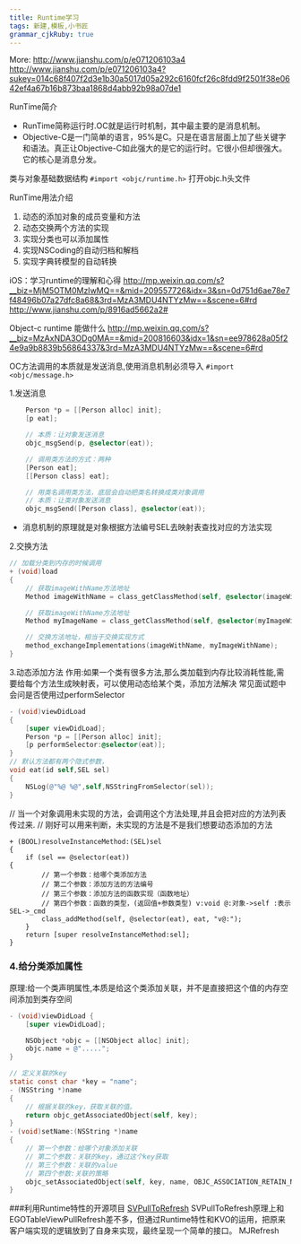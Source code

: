 ```yaml
---
title: Runtime学习
tags: 新建,模板,小书匠
grammar_cjkRuby: true
---
```

More: http://www.jianshu.com/p/e071206103a4
http://www.jianshu.com/p/e071206103a4?sukey=014c68f407f2d3e1b30a5017d05a292c6160fcf26c8fdd9f2501f38e0642ef4a67b16b873baa1868d4abb92b98a07de1

RunTime简介
 - RunTime简称运行时.OC就是运行时机制，其中最主要的是消息机制。
 - Objective-C是一门简单的语言，95%是C。只是在语言层面上加了些关键字和语法。真正让Objective-C如此强大的是它的运行时。它很小但却很强大。它的核心是消息分发。

类与对象基础数据结构
`#import <objc/runtime.h>`
打开objc.h头文件




RunTime用法介绍
1. 动态的添加对象的成员变量和方法
2. 动态交换两个方法的实现
3. 实现分类也可以添加属性
4. 实现NSCoding的自动归档和解档
5. 实现字典转模型的自动转换

 iOS：学习runtime的理解和心得 
 http://mp.weixin.qq.com/s?__biz=MjM5OTM0MzIwMQ==&mid=209557726&idx=3&sn=0d751d6ae78e7f48496b07a27dfc8a68&3rd=MzA3MDU4NTYzMw==&scene=6#rd
http://www.jianshu.com/p/8916ad5662a2#

 Object-c runtime 能做什么 
 http://mp.weixin.qq.com/s?__biz=MzAxNDA3ODg0MA==&mid=200816603&idx=1&sn=ee978628a05f24e9a9b8839b56864337&3rd=MzA3MDU4NTYzMw==&scene=6#rd

OC方法调用的本质就是发送消息,使用消息机制必须导入
 `#import <objc/message.h>` 
 
1.发送消息
```objectivec
    Person *p = [[Person alloc] init];
    [p eat];

    // 本质：让对象发送消息
    objc_msgSend(p, @selector(eat));

    // 调用类方法的方式：两种
    [Person eat];
    [[Person class] eat];

    // 用类名调用类方法，底层会自动把类名转换成类对象调用
    // 本质：让类对象发送消息
    objc_msgSend([Person class], @selector(eat));
```
 - 消息机制的原理就是对象根据方法编号SEL去映射表查找对应的方法实现

2.交换方法
```objectivec
// 加载分类到内存的时候调用
+ (void)load
{
    // 获取imageWithName方法地址
    Method imageWithName = class_getClassMethod(self, @selector(imageWithName:));

    // 获取imageWithName方法地址
    Method myImageName = class_getClassMethod(self, @selector(myImageWithName));

    // 交换方法地址，相当于交换实现方式
    method_exchangeImplementations(imageWithName, myImageWithName);
}
```
3.动态添加方法
    作用:如果一个类有很多方法,那么类加载到内存比较消耗性能,需要给每个方法生成映射表，可以使用动态给某个类，添加方法解决
    常见面试题中会问是否使用过performSelector
```objectivec
- (void)viewDidLoad 
{
    [super viewDidLoad];
    Person *p = [[Person alloc] init];
    [p performSelector:@selector(eat)];
}
// 默认方法都有两个隐式参数，
void eat(id self,SEL sel)
{
    NSLog(@"%@ %@",self,NSStringFromSelector(sel));
}
```

// 当一个对象调用未实现的方法，会调用这个方法处理,并且会把对应的方法列表传过来.
// 刚好可以用来判断，未实现的方法是不是我们想要动态添加的方法
```
+ (BOOL)resolveInstanceMethod:(SEL)sel
{
    if (sel == @selector(eat)) 
{
        // 第一个参数：给哪个类添加方法
        // 第二个参数：添加方法的方法编号
        // 第三个参数：添加方法的函数实现（函数地址）
        // 第四个参数：函数的类型，(返回值+参数类型) v:void @:对象->self :表示SEL->_cmd
        class_addMethod(self, @selector(eat), eat, "v@:");
    }
    return [super resolveInstanceMethod:sel];
}
```
### 4.给分类添加属性
原理:给一个类声明属性,本质是给这个类添加关联，并不是直接把这个值的内存空间添加到类存空间


```objectivec
- (void)viewDidLoad {
    [super viewDidLoad];

    NSObject *objc = [[NSObject alloc] init];
    objc.name = @".....";
}

// 定义关联的key
static const char *key = "name";
- (NSString *)name
{
    // 根据关联的key，获取关联的值。
    return objc_getAssociatedObject(self, key);
}
- (void)setName:(NSString *)name
{
    // 第一个参数：给哪个对象添加关联
    // 第二个参数：关联的key，通过这个key获取
    // 第三个参数：关联的value
    // 第四个参数:关联的策略
    objc_setAssociatedObject(self, key, name, OBJC_ASSOCIATION_RETAIN_NONATOMIC);
}
```

###利用Runtime特性的开源项目
[SVPullToRefresh](https://github.com/samvermette/SVPullToRefresh)
SVPullToRefresh原理上和EGOTableViewPullRefresh差不多，但通过Runtime特性和KVO的运用，把原来客户端实现的逻辑放到了自身来实现，最终呈现一个简单的接口。 
MJRefresh 








